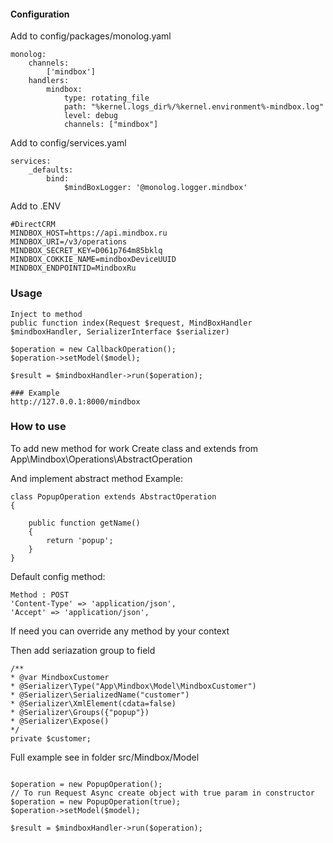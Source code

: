 #### Configuration
Add to config/packages/monolog.yaml
```
monolog:
    channels:
        ['mindbox']
    handlers:
        mindbox:
            type: rotating_file
            path: "%kernel.logs_dir%/%kernel.environment%-mindbox.log"
            level: debug
            channels: ["mindbox"]
```            

Add to config/services.yaml
```
services:
    _defaults:
        bind:
            $mindBoxLogger: '@monolog.logger.mindbox'
```            
   
Add to .ENV
```
#DirectCRM
MINDBOX_HOST=https://api.mindbox.ru
MINDBOX_URI=/v3/operations
MINDBOX_SECRET_KEY=D061p764m85bklq
MINDBOX_COKKIE_NAME=mindboxDeviceUUID
MINDBOX_ENDPOINTID=MindboxRu
```        
### Usage
```
Inject to method 
public function index(Request $request, MindBoxHandler $mindboxHandler, SerializerInterface $serializer)

$operation = new CallbackOperation();
$operation->setModel($model);

$result = $mindboxHandler->run($operation);

### Example
http://127.0.0.1:8000/mindbox

```

### How to use

To add new method for work 
Create class and extends from 
App\Mindbox\Operations\AbstractOperation

And implement abstract method
Example:
````
class PopupOperation extends AbstractOperation
{

    public function getName()
    {
        return 'popup';
    }
}
````

Default config method:
````
Method : POST
'Content-Type' => 'application/json',
'Accept' => 'application/json',
````
If need you can override any method by your context

Then add seriazation group to field

````
/**
* @var MindboxCustomer
* @Serializer\Type("App\Mindbox\Model\MindboxCustomer")
* @Serializer\SerializedName("customer")
* @Serializer\XmlElement(cdata=false)
* @Serializer\Groups({"popup"})
* @Serializer\Expose()
*/
private $customer;
````

Full example see in folder src/Mindbox/Model

``````

$operation = new PopupOperation();
// To run Request Async create object with true param in constructor
$operation = new PopupOperation(true);
$operation->setModel($model);

$result = $mindboxHandler->run($operation);
``````





  